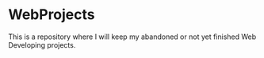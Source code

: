 # WebProjects

This is a repository where I will keep my abandoned or not yet finished Web Developing projects.
